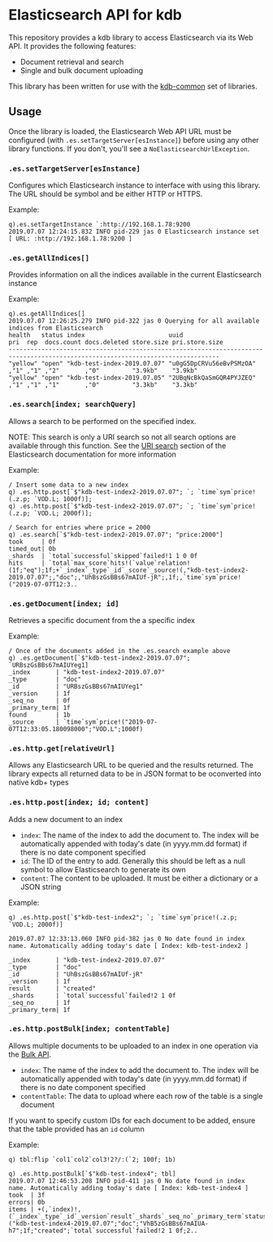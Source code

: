 # Elasticsearch API for kdb

This repository provides a kdb library to access Elasticsearch via its Web API. It provides the following features:

* Document retrieval and search
* Single and bulk document uploading

This library has been written for use with the [kdb-common](https://github.com/BuaBook/kdb-common) set of libraries.

## Usage

Once the library is loaded, the Elasticsearch Web API URL must be configured (with `.es.setTargetServer[esInstance]`) before using any other library functions. If you don't, you'll see a `NoElasticsearchUrlException`.

### `.es.setTargetServer[esInstance]`

Configures which Elasticsearch instance to interface with using this library. The URL should be symbol and be either HTTP or HTTPS.

Example:

```
q).es.setTargetInstance `:http://192.168.1.78:9200
2019.07.07 12:24:15.832 INFO pid-229 jas 0 Elasticsearch instance set [ URL: :http://192.168.1.78:9200 ]
```

### `.es.getAllIndices[]`

Provides information on all the indices available in the current Elasticsearch instance

Example:

```
q).es.getAllIndices[]
2019.07.07 12:26:25.279 INFO pid-322 jas 0 Querying for all available indices from Elasticsearch
health   status index                       uuid                     pri  rep  docs.count docs.deleted store.size pri.store.size
--------------------------------------------------------------------------------------------------------------------------------
"yellow" "open" "kdb-test-index-2019.07.07" "u0gG5DpCRVu56eBvPSMzOA" ,"1" ,"1" ,"2"       ,"0"         "3.9kb"    "3.9kb"
"yellow" "open" "kdb-test-index-2019.07.05" "2UBqNcBkQaSmGQR4PYJZEQ" ,"1" ,"1" ,"1"       ,"0"         "3.3kb"    "3.3kb"
```

### `.es.search[index; searchQuery]`

Allows a search to be performed on the specified index.

NOTE: This search is only a URI search so not all search options are available through this function. See the [URI search](https://www.elastic.co/guide/en/elasticsearch/reference/current/search-uri-request.html) section of the Elasticsearch documentation for more information

Example:

```
/ Insert some data to a new index
q) .es.http.post[`$"kdb-test-index2-2019.07.07"; `; `time`sym`price!(.z.p; `VOD.L; 1000f)];
q) .es.http.post[`$"kdb-test-index2-2019.07.07"; `; `time`sym`price!(.z.p; `VOD.L; 2000f)];

/ Search for entries where price = 2000
q) .es.search[`$"kdb-test-index2-2019.07.07"; "price:2000"]
took     | 0f
timed_out| 0b
_shards  | `total`successful`skipped`failed!1 1 0 0f
hits     | `total`max_score`hits!(`value`relation!(1f;"eq");1f;+`_index`_type`_id`_score`_source!(,"kdb-test-index2-2019.07.07";,"doc";,"UhBszGsBBs67mAIUf-jR";,1f;,`time`sym`price!("2019-07-07T12:3..
```

### `.es.getDocument[index; id]`

Retrieves a specific document from the a specific index

Example:

```
/ Once of the documents added in the .es.search example above
q) .es.getDocument[`$"kdb-test-index2-2019.07.07"; `URBszGsBBs67mAIUYeg1]
_index       | "kdb-test-index2-2019.07.07"
_type        | "doc"
_id          | "URBszGsBBs67mAIUYeg1"
_version     | 1f
_seq_no      | 0f
_primary_term| 1f
found        | 1b
_source      | `time`sym`price!("2019-07-07T12:33:05.180098000";"VOD.L";1000f)
```

### `.es.http.get[relativeUrl]`

Allows any Elasticsearch URL to be queried and the results returned. The library expects all returned data to be in JSON format to be oconverted into native kdb+ types

### `.es.http.post[index; id; content]`

Adds a new document to an index

* `index`: The name of the index to add the document to. The index will be automatically appended with today's date (in yyyy.mm.dd format) if there is no date component specified
* `id`: The ID of the entry to add. Generally this should be left as a null symbol to allow Elasticsearch to generate its own
* `content`: The content to be uploaded. It must be either a dictionary or a JSON string

Example:

```
q) .es.http.post[`$"kdb-test-index2"; `; `time`sym`price!(.z.p; `VOD.L; 2000f)]

2019.07.07 12:33:13.060 INFO pid-382 jas 0 No date found in index name. Automatically adding today's date [ Index: kdb-test-index2 ]

_index       | "kdb-test-index2-2019.07.07"
_type        | "doc"
_id          | "UhBszGsBBs67mAIUf-jR"
_version     | 1f
result       | "created"
_shards      | `total`successful`failed!2 1 0f
_seq_no      | 1f
_primary_term| 1f
```

### `.es.http.postBulk[index; contentTable]`

Allows multiple documents to be uploaded to an index in one operation via the [Bulk API](https://www.elastic.co/guide/en/elasticsearch/reference/current/docs-bulk.html).

* `index`: The name of the index to add the document to. The index will be automatically appended with today's date (in yyyy.mm.dd format) if there is no date component specified
* `contentTable`: The data to upload where each row of the table is a single document

If you want to specify custom IDs for each document to be added, ensure that the table provided has an `id` column

Example:

```
q) tbl:flip `col1`col2`col3!2?/:(`2; 100f; 1b)

q) .es.http.postBulk[`$"kdb-test-index4"; tbl]
2019.07.07 12:46:53.208 INFO pid-411 jas 0 No date found in index name. Automatically adding today's date [ Index: kdb-test-index4 ]
took  | 3f
errors| 0b
items | +(,`index)!,(`_index`_type`_id`_version`result`_shards`_seq_no`_primary_term`status!("kdb-test-index4-2019.07.07";"doc";"VhB5zGsBBs67mAIUA-h7";1f;"created";`total`successful`failed!2 1 0f;2..
```

